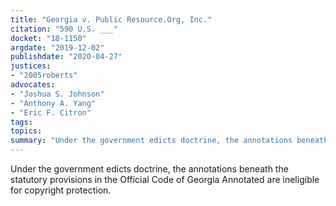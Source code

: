 ```yaml
---
title: "Georgia v. Public Resource.Org, Inc."
citation: "590 U.S. ___"
docket: "18-1150"
argdate: "2019-12-02"
publishdate: "2020-04-27"
justices:
- "2005roberts"
advocates:
- "Joshua S. Johnson"
- "Anthony A. Yang"
- "Eric F. Citron"
tags:
topics:
summary: "Under the government edicts doctrine, the annotations beneath the statutory provisions in the Official Code of Georgia Annotated are ineligible for copyright protection."
---
```

Under the government edicts doctrine, the annotations beneath the statutory provisions in the Official Code of Georgia Annotated are ineligible for copyright protection.